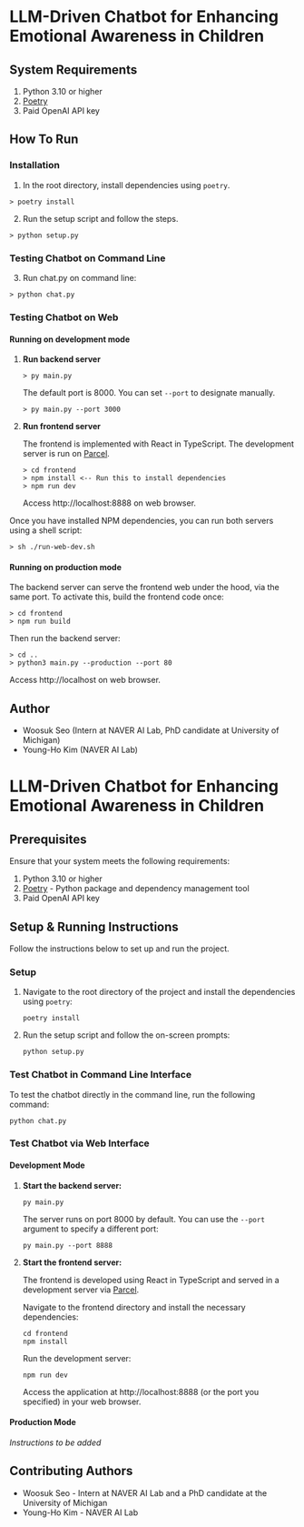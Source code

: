 # LLM-Driven Chatbot for Enhancing Emotional Awareness in Children


## System Requirements
1. Python 3.10 or higher
2. [Poetry](https://python-poetry.org/docs/)
3. Paid OpenAI API key

## How To Run
### Installation
1. In the root directory, install dependencies using `poetry`.
```shell
> poetry install
```

2. Run the setup script and follow the steps.
```shell
> python setup.py
```

### Testing Chatbot on Command Line
3. Run chat.py on command line:
```shell
> python chat.py
```

### Testing Chatbot on Web

#### Running on development mode
1. **Run backend server**
    ```shell
    > py main.py
    ```
    The default port is 8000. You can set `--port` to designate manually.
    ```shell
    > py main.py --port 3000
    ```
2. **Run frontend server**
   
    The frontend is implemented with React in TypeScript. The development server is run on [Parcel](https://parceljs.org/).
    ```shell
    > cd frontend
    > npm install <-- Run this to install dependencies 
    > npm run dev
    ```
    Access http://localhost:8888 on web browser.

Once you have installed NPM dependencies, you can run both servers using a shell script:
```shell
> sh ./run-web-dev.sh
```


#### Running on production mode

The backend server can serve the frontend web under the hood, via the same port.
To activate this, build the frontend code once:

```shell
> cd frontend
> npm run build
```

Then run the backend server:
```shell
> cd ..
> python3 main.py --production --port 80
```
Access http://localhost on web browser.

## Author
* Woosuk Seo (Intern at NAVER AI Lab, PhD candidate at University of Michigan)
* Young-Ho Kim (NAVER AI Lab)

# LLM-Driven Chatbot for Enhancing Emotional Awareness in Children

## Prerequisites

Ensure that your system meets the following requirements:

1. Python 3.10 or higher
2. [Poetry](https://python-poetry.org/docs/) - Python package and dependency management tool
3. Paid OpenAI API key

## Setup & Running Instructions

Follow the instructions below to set up and run the project.

### Setup
1. Navigate to the root directory of the project and install the dependencies using `poetry`:
    ```shell
    poetry install
    ```

2. Run the setup script and follow the on-screen prompts:
    ```shell
    python setup.py
    ```

### Test Chatbot in Command Line Interface

To test the chatbot directly in the command line, run the following command:
```shell
python chat.py
```

### Test Chatbot via Web Interface

#### Development Mode

1. **Start the backend server:**
    ```shell
    py main.py
    ```
    The server runs on port 8000 by default. You can use the `--port` argument to specify a different port:
    ```shell
    py main.py --port 8888
    ```

2. **Start the frontend server:**

    The frontend is developed using React in TypeScript and served in a development server via [Parcel](https://parceljs.org/).
    
    Navigate to the frontend directory and install the necessary dependencies:
    ```shell
    cd frontend
    npm install
    ```
    
    Run the development server:
    ```shell
    npm run dev
    ```
    
    Access the application at http://localhost:8888 (or the port you specified) in your web browser.

#### Production Mode

*Instructions to be added*

## Contributing Authors
* Woosuk Seo - Intern at NAVER AI Lab and a PhD candidate at the University of Michigan
* Young-Ho Kim - NAVER AI Lab
